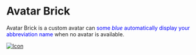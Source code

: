 # Avatar Brick

Avatar Brick is a custom avatar can <span style="color:blue">some *blue* automatically display your
abbreviation name</span> when no avatar is available.

<a href="https://github.com/congson99/avatar_brick"><img src="https://github.com/congson99/avatar_brick/blob/son/release1.0.0/assets/screenshots/example_pub.png?raw=true" alt="Icon"></a>

